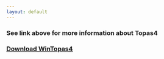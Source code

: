 ```yaml
---
layout: default
---
```


### See link above for more information about Topas4


### [Download WinTopas4](https://www.dropbox.com/s/54ccgxua9gch6mt/WinTopas4-setup.exe?dl=1)




